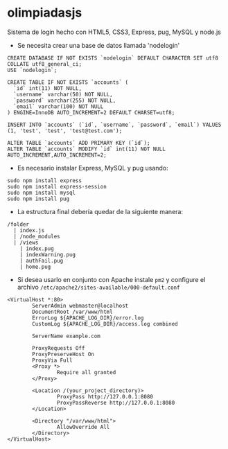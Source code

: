 # olimpiadasjs
Sistema de login hecho con HTML5, CSS3, Express, pug, MySQL y node.js

- Se necesita crear una base de datos llamada 'nodelogin'
```
CREATE DATABASE IF NOT EXISTS `nodelogin` DEFAULT CHARACTER SET utf8 COLLATE utf8_general_ci;
USE `nodelogin`;

CREATE TABLE IF NOT EXISTS `accounts` (
  `id` int(11) NOT NULL,
  `username` varchar(50) NOT NULL,
  `password` varchar(255) NOT NULL,
  `email` varchar(100) NOT NULL
) ENGINE=InnoDB AUTO_INCREMENT=2 DEFAULT CHARSET=utf8;

INSERT INTO `accounts` (`id`, `username`, `password`, `email`) VALUES (1, 'test', 'test', 'test@test.com');

ALTER TABLE `accounts` ADD PRIMARY KEY (`id`);
ALTER TABLE `accounts` MODIFY `id` int(11) NOT NULL AUTO_INCREMENT,AUTO_INCREMENT=2;
```
- Es necesario instalar Express, MySQL y pug usando:
```
sudo npm install express
sudo npm install express-session
sudo npm install mysql
sudo npm install pug
```
- La estructura final debería quedar de la siguiente manera:
```
/folder
  | index.js
  | /node_modules
  | /views
    | index.pug
    | indexWarning.pug
    | authFail.pug
    | home.pug
```
- Si desea usarlo en conjunto con Apache instale ```pm2``` y configure el archivo ```/etc/apache2/sites-available/000-default.conf```
```
<VirtualHost *:80>
        ServerAdmin webmaster@localhost
        DocumentRoot /var/www/html
        ErrorLog ${APACHE_LOG_DIR}/error.log
        CustomLog ${APACHE_LOG_DIR}/access.log combined
        
        ServerName example.com

        ProxyRequests Off
        ProxyPreserveHost On
        ProxyVia Full
        <Proxy *>
                Require all granted
        </Proxy>

        <Location /(your_project_directory)>
                ProxyPass http://127.0.0.1:8080
                ProxyPassReverse http://127.0.0.1:8080
        </Location>

        <Directory "/var/www/html">
                AllowOverride All
        </Directory>
</VirtualHost>
```
